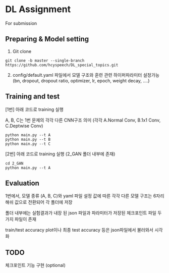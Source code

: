 # DL Assignment
For submission

## Preparing & Model setting
1. Git clone
```
git clone -b master --single-branch https://github.com/hcyspeech/DL_special_topics.git
```
2. config/default.yaml 파일에서 모델 구조와 훈련 관련 하이퍼파라미터 설정가능
(bn, dropout, dropout ratio, optimizer, lr, epoch, weight decay, ....)

## Training and test
[1번]
아래 코드로 training 실행 

A, B, C는 1번 문제의 각각 다른 CNN구조 의미 (각각 A.Normal Conv, B.1x1 Conv, C.Deptwise Conv)

```
python main.py --t A
python main.py --t B
python main.py --t C
```

[2번] 
아래 코드로 training 실행 (2_GAN 폴더 내부에 존재)
```
cd 2_GAN
python main.py --t A
```
## Evaluation
1번에서, 모델 종류 (A, B, C)와 yaml 파일 설정 값에 따른 각각 다른 모델 구조는 6자리 해쉬 값으로 전환되어 각 폴더에 저장

폴더 내부에는 실험결과가 내장 된 json 파일과 파라미터가 저장된 체크포인트 파일 두 가지 파일이 존재

train/test accuracy plot이나 최종 test accuracy 등은 json파일에서 불러와서 시각화

## TODO
체크포인트 기능 구현 (optional)

